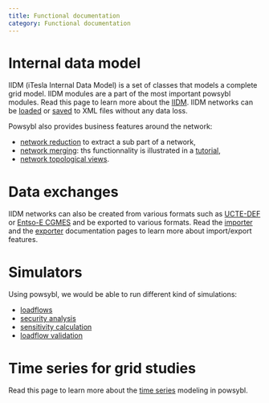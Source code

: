 ```yaml
---
title: Functional documentation
category: Functional documentation
---
```


# Internal data model

IIDM (iTesla Internal Data Model) is a set of classes that models a complete grid model. IIDM modules are a part of the
most important powsybl modules. Read this page to learn more about the [IIDM](iidm/model/index.md). IIDM networks can be
[loaded](iidm/importer/iidm.md) or [saved](iidm/exporter/iidm.md) to XML files without any data loss.

Powsybl also provides business features around the network:
- [network reduction](iidm/reducer/index.md) to extract a sub part of a network,
- [network merging](todo.md): ths functionnality is illustrated in a [tutorial](user_story/loadflow_tutorial.md),
- [network topological views](todo.md).  

# Data exchanges
IIDM networks can also be created from various formats such as [UCTE-DEF](iidm/importer/ucte.md)
or [Entso-E CGMES](iidm/importer/cgmes.md) and be exported to various formats. Read the [importer](iidm/importer/index.md)
and the [exporter](iidm/exporter/index.md) documentation pages to learn more about import/export features.


# Simulators
Using powsybl, we would be able to run different kind of simulations:
- [loadflows](todo.md)
- [security analysis](loadflow/security-analysis.md)
- [sensitivity calculation](sensitivity/index.md)
- [loadflow validation](loadflow/validation.md)

# Time series for grid studies
Read this page to learn more about the [time series](timeseries/index.md) modeling in powsybl.
